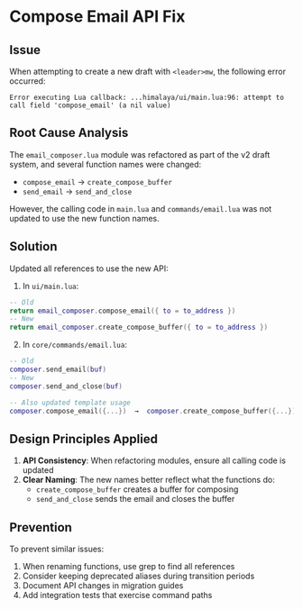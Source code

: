# Compose Email API Fix

## Issue
When attempting to create a new draft with `<leader>mw`, the following error occurred:
```
Error executing Lua callback: ...himalaya/ui/main.lua:96: attempt to call field 'compose_email' (a nil value)
```

## Root Cause Analysis
The `email_composer.lua` module was refactored as part of the v2 draft system, and several function names were changed:
- `compose_email` → `create_compose_buffer`
- `send_email` → `send_and_close`

However, the calling code in `main.lua` and `commands/email.lua` was not updated to use the new function names.

## Solution
Updated all references to use the new API:

1. In `ui/main.lua`:
```lua
-- Old
return email_composer.compose_email({ to = to_address })
-- New
return email_composer.create_compose_buffer({ to = to_address })
```

2. In `core/commands/email.lua`:
```lua
-- Old
composer.send_email(buf)
-- New
composer.send_and_close(buf)

-- Also updated template usage
composer.compose_email({...})  →  composer.create_compose_buffer({...})
```

## Design Principles Applied
1. **API Consistency**: When refactoring modules, ensure all calling code is updated
2. **Clear Naming**: The new names better reflect what the functions do:
   - `create_compose_buffer` creates a buffer for composing
   - `send_and_close` sends the email and closes the buffer

## Prevention
To prevent similar issues:
1. When renaming functions, use grep to find all references
2. Consider keeping deprecated aliases during transition periods
3. Document API changes in migration guides
4. Add integration tests that exercise command paths